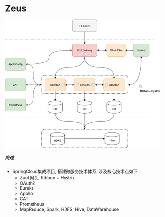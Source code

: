 # Zeus

![zeus](https://raw.githubusercontent.com/MichaelYgZhang/Zeus/master/images/Zeus.png)

##### 简述
- SpringCloud集成项目, 搭建微服务技术体系, 涉及核心技术点如下
    - Zuul 网关, Ribbon + Hystrix
    - OAuth2
    - Eureka
    - Apollo
    - CAT
    - Prometheus
    - MapReduce, Spark, HDFS, Hive, DataWarehouse
 
